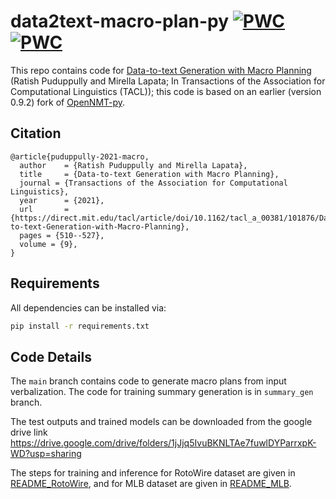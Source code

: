 # data2text-macro-plan-py [![PWC](https://img.shields.io/endpoint.svg?url=https://paperswithcode.com/badge/data-to-text-generation-with-macro-planning/data-to-text-generation-on-rotowire-relation)](https://paperswithcode.com/sota/data-to-text-generation-on-rotowire-relation?p=data-to-text-generation-with-macro-planning) [![PWC](https://img.shields.io/endpoint.svg?url=https://paperswithcode.com/badge/data-to-text-generation-with-macro-planning/data-to-text-generation-on-mlb-dataset-2)](https://paperswithcode.com/sota/data-to-text-generation-on-mlb-dataset-2?p=data-to-text-generation-with-macro-planning)
This repo contains code for [Data-to-text Generation with Macro Planning](https://arxiv.org/abs/2102.02723) (Ratish Puduppully and Mirella Lapata;  In Transactions of the Association for Computational Linguistics (TACL)); this code is based on an earlier (version 0.9.2) fork of [OpenNMT-py](https://github.com/OpenNMT/OpenNMT-py).

## Citation
```
@article{puduppully-2021-macro,
  author    = {Ratish Puduppully and Mirella Lapata},
  title     = {Data-to-text Generation with Macro Planning},
  journal = {Transactions of the Association for Computational Linguistics},
  year      = {2021},
  url       = {https://direct.mit.edu/tacl/article/doi/10.1162/tacl_a_00381/101876/Data-to-text-Generation-with-Macro-Planning},
  pages = {510--527},
  volume = {9},
}
```

## Requirements

All dependencies can be installed via:

```bash
pip install -r requirements.txt
```

## Code Details
The `main` branch contains code to generate macro plans from input verbalization. The code for training summary generation is in `summary_gen` branch.

The test outputs and trained models can be downloaded from the google drive link https://drive.google.com/drive/folders/1jJjq5IvuBKNLTAe7fuwlDYParrxpK-WD?usp=sharing

The steps for training and inference for RotoWire dataset are given in [README_RotoWire](README_RotoWire.md), and for MLB dataset are given in [README_MLB](README_MLB.md).

